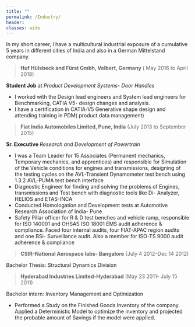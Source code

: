 ```yaml
---
title: ""
permalink: /Industry/
header:
classes: wide	
---
```

In my short career, I have a multicultural industrial exposure of a cumulative 5 years in different cities of India and also in a German Mittelstand company. 

>  **Huf Hülsbeck and Fürst Gmbh, Velbert, Germany** ( May 2016 to April 2018)

**Student Job** at *Product Development Systems- Door Handles*

-   I worked with the Design lead engineers and System lead engineers for
    Benchmarking, CATIA V5- design changes and analysis.
-   I have a certification in CATIA-V5 Generative shape design and attending
    training in PDM( product data management)

>   **Fiat India Automobiles Limited, Pune, India** (July 2013 to September 2015)

**Sr. Executive** *Research and Development of Powertrain*
-   I was a Team Leader for 15 Associates (Permanent mechanics, Temporary
    mechanics, and apprentices) and responsible for Simulation of the Vehicle
    conditions for engines and transmissions, designing of the testing cycles on
    the AVL-Transient Dynamometer test bench using 1.3.2 AVL-PUMA test bench
    interface 
-   Diagnostic Engineer for finding and solving the problems of Engines,
    transmissions and Test bench with diagnostic tools like Di- Analyzer, HELIOS
    and ETAS-INCA
-   Conducted Homologation and Development tests at Automotive Research
    Association of India- Pune
-   Safety Pillar officer for R & D test benches and vehicle ramp, responsible
    for ISO 140001 and OHSAS ISO 18001 EMS audit adherence & compliance. Faced
    four internal audits, four FIAT-APAC region audits and one BSi- Surveillance
    audit. Also a member for ISO-TS 9000 audit adherence & compliance

>   **CSIR-National Aerospace labs- Bangalore** (July 4 2012–Dec 14 2012)

Bachelor Thesis: Structural Dynamics Division

>   **Hyderabad Industries Limited-Hyderabad** (May 23 2011- July 15 2011)

Bachelor intern: Inventory Management and Optimization
-   Performed a Study on the Finished Goods Inventory of the company. Applied a
    Deterministic Model to optimize the inventory and projected the probable
    amount of Savings if the model were applied.


